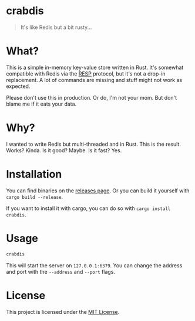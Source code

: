 # crabdis

> It's like Redis but a bit rusty...

# What?

This is a simple in-memory key-value store written in Rust. It's somewhat compatible with Redis via the [RESP](https://redis.io/docs/reference/protocol-spec/) protocol, but it's not a drop-in replacement. A lot of commands are missing and stuff might not work as expected.

Please don't use this in production. Or do, I'm not your mom. But don't blame me if it eats your data.

# Why?

I wanted to write Redis but multi-threaded and in Rust. This is the result.
Works? Kinda. Is it good? Maybe. Is it fast? Yes.

# Installation

You can find binaries on the [releases page](releases). Or you can build it yourself with `cargo build --release`.

If you want to install it with cargo, you can do so with `cargo install crabdis`.

# Usage

```sh
crabdis
```

This will start the server on `127.0.0.1:6379`. You can change the address and port with the `--address` and `--port` flags.

# License

This project is licensed under the [MIT License](LICENSE).
